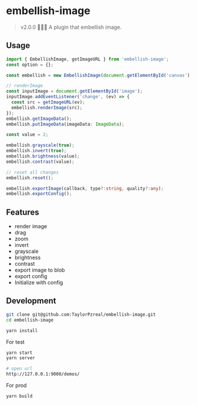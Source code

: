 # embellish-image

> v2.0.0 👏👏👏 A plugin that embellish image.

## Usage

```ts
import { EmbellishImage, getImageURL } from 'embellish-image';
const option = {};

const embellish = new EmbellishImage(document.getElementById('canvas'), option);

// renderImage
const inputImage = document.getElementById('image');
inputImage.addEventListener('change', (ev) => {
  const src = getImageURL(ev);
  embellish.renderImage(src);
});
embellish.getImageData();
embellish.putImageData(imageData: ImageData);

const value = 2;

embellish.grayscale(true);
embellish.invert(true);
embellish.brightness(value);
embellish.contrast(value);

// reset all changes
embellish.reset();

embellish.exportImage(callback, type?:string, quality?:any);
embellish.exportConfig();
```

## Features

- render image
- drag
- zoom
- invert
- grayscale
- brightness
- contrast
- export image to blob
- export config
- Initialize with config

## Development

```bash
git clone git@github.com:TaylorPzreal/embellish-image.git
cd embellish-image

yarn install
```

For test

```bash
yarn start
yarn server

# open url
http://127.0.0.1:9000/demos/
```

For prod

```bash
yarn build
```
